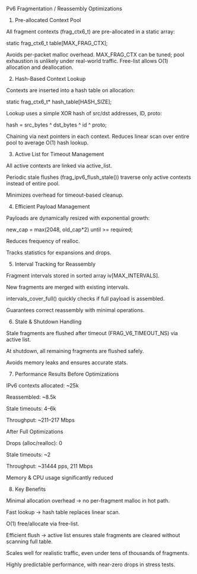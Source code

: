 Pv6 Fragmentation / Reassembly Optimizations
1. Pre-allocated Context Pool

All fragment contexts (frag_ctx6_t) are pre-allocated in a static array:

static frag_ctx6_t table[MAX_FRAG_CTX];

Avoids per-packet malloc overhead.
MAX_FRAG_CTX can be tuned; pool exhaustion is unlikely under real-world traffic.
Free-list allows O(1) allocation and deallocation.

2. Hash-Based Context Lookup

Contexts are inserted into a hash table on allocation:

static frag_ctx6_t* hash_table[HASH_SIZE];


Lookup uses a simple XOR hash of src/dst addresses, ID, proto:

hash = src_bytes ^ dst_bytes ^ id ^ proto;


Chaining via next pointers in each context.
Reduces linear scan over entire pool to average O(1) hash lookup.

3. Active List for Timeout Management

All active contexts are linked via active_list.

Periodic stale flushes (frag_ipv6_flush_stale()) traverse only active contexts instead of entire pool.

Minimizes overhead for timeout-based cleanup.

4. Efficient Payload Management

Payloads are dynamically resized with exponential growth:

new_cap = max(2048, old_cap*2) until >= required;


Reduces frequency of realloc.

Tracks statistics for expansions and drops.

5. Interval Tracking for Reassembly

Fragment intervals stored in sorted array iv[MAX_INTERVALS].

New fragments are merged with existing intervals.

intervals_cover_full() quickly checks if full payload is assembled.

Guarantees correct reassembly with minimal operations.

6. Stale & Shutdown Handling

Stale fragments are flushed after timeout (FRAG_V6_TIMEOUT_NS) via active list.

At shutdown, all remaining fragments are flushed safely.

Avoids memory leaks and ensures accurate stats.

7. Performance Results
Before Optimizations

IPv6 contexts allocated: ~25k

Reassembled: ~8.5k

Stale timeouts: 4–6k

Throughput: ~211–217 Mbps

After Full Optimizations

Drops (alloc/realloc): 0

Stale timeouts: ~2

Throughput: ~31444 pps, 211 Mbps

Memory & CPU usage significantly reduced

8. Key Benefits

Minimal allocation overhead → no per-fragment malloc in hot path.

Fast lookup → hash table replaces linear scan.

O(1) free/allocate via free-list.

Efficient flush → active list ensures stale fragments are cleared without scanning full table.

Scales well for realistic traffic, even under tens of thousands of fragments.

Highly predictable performance, with near-zero drops in stress tests.